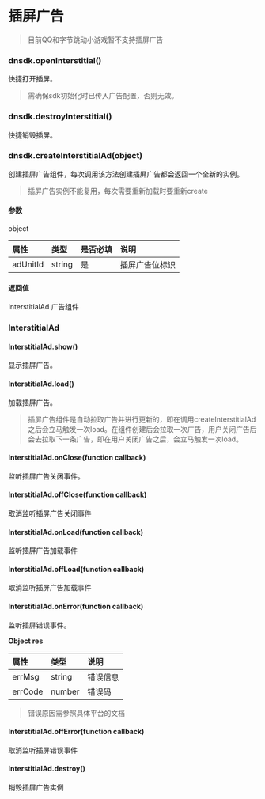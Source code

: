 # 插屏广告

> 目前QQ和字节跳动小游戏暂不支持插屏广告

### dnsdk.openInterstitial\(\)

快捷打开插屏。

> 需确保sdk初始化时已传入广告配置，否则无效。

### dnsdk.destroyInterstitial\(\)

快捷销毁插屏。

### dnsdk.createInterstitialAd\(object\)

创建插屏广告组件，每次调用该方法创建插屏广告都会返回一个全新的实例。

> 插屏广告实例不能复用，每次需要重新加载时要重新create

#### 参数

object

| 属性 | 类型 | 是否必填 | 说明 |
| :--- | :--- | :--- | :--- |
| adUnitId | string | 是 | 插屏广告位标识 |

#### 返回值

InterstitialAd 广告组件

### InterstitialAd

#### InterstitialAd.show\(\)

显示插屏广告。

#### InterstitialAd.load\(\)

加载插屏广告。

> 插屏广告组件是自动拉取广告并进行更新的，即在调用createInterstitialAd之后会立马触发一次load。在组件创建后会拉取一次广告，用户关闭广告后会去拉取下一条广告，即在用户关闭广告之后，会立马触发一次load。

#### InterstitialAd.onClose\(function callback\)

监听插屏广告关闭事件。

#### InterstitialAd.offClose\(function callback\)

取消监听插屏广告关闭事件

#### InterstitialAd.onLoad\(function callback\)

监听插屏广告加载事件

#### InterstitialAd.offLoad\(function callback\)

取消监听插屏广告加载事件

#### InterstitialAd.onError\(function callback\)

监听插屏错误事件。

**Object res**

| 属性 | 类型 | 说明 |
| :--- | :--- | :--- |
| errMsg | string | 错误信息 |
| errCode | number | 错误码 |

> 错误原因需参照具体平台的文档

#### InterstitialAd.offError\(function callback\)

取消监听插屏错误事件

#### InterstitialAd.destroy\(\)

销毁插屏广告实例

